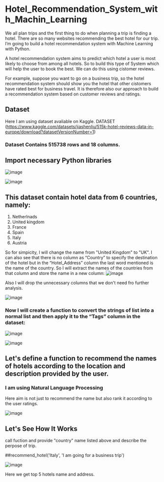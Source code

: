 # Hotel_Recommendation_System_with_Machin_Learning
We all plan trips and the first thing to do when planning a trip is finding a hotel. There are so many websites recommending the best hotel for our trip.  I’m going to build a hotel recommendation system with Machine Learning with Python.

A hotel recommendation system aims to predict which hotel a user is most likely to choose from among all hotels. So to build this type of System which will help the user to book the best. We can do this using cistomer reviews.

For example, suppose you want to go on a business trip, so the hotel recommendation system should show you the hotel that other cistomers have rated best for business travel. It is therefore also our approach to build a recommendation system based on customer reviews and ratings.

## Dataset
Here I am using dataset avaliable on Kaggle.
DATASET (https://www.kaggle.com/datasets/jiashenliu/515k-hotel-reviews-data-in-europe/download?datasetVersionNumber=1)
### Dataset Contains 515738 rows and 18 columns.


## Import necessary Python libraries
![image](https://user-images.githubusercontent.com/122660441/236449791-85a375ad-ca80-4286-b4fc-a339d7c72576.png)

![image](https://user-images.githubusercontent.com/122660441/236449646-67d68da4-bded-451a-8cc6-ec59b075a936.png)


## This dataset contain hotel data from 6 countries, namely:
1. Netherlnads
2. United kingdom
3. France
4. Spain
5. Italy
6. Austria


So for simpicity, I will change the name from "United Kingdom" to "UK".
I can also see that there is no column as “Country” to specify the destination of the hotel but in the “Hotel_Address” column the last word mentioned is the name of the country. So I will extract the names of the countries from that column and store the name in a new column:
![image](https://user-images.githubusercontent.com/122660441/236450125-1c07f8fe-51d3-4703-aa96-617431e58c8e.png)


Also I will drop the unnecessary columns that we don't need fro further analysis.

![image](https://user-images.githubusercontent.com/122660441/236450686-39dafd60-19b9-40b0-a096-d0465fed4f88.png)

### Now I will create a function to convert the strings of list into a normal list and then apply it to the “Tags” column in the dataset:

![image](https://user-images.githubusercontent.com/122660441/236451075-3946b91d-e4c1-4cbd-af81-703d88ab43d3.png)
                                     
![image](https://user-images.githubusercontent.com/122660441/236453348-05057b76-0849-4056-87db-5b0f0ea6e3a1.png)



## Let's define a function to recommend the names of hotels according to the location and description provided by the user.
### I am using Natural Language Processing 
Here aim is not just to recommend the name but also rank it according to the user ratings.

![image](https://user-images.githubusercontent.com/122660441/236451776-2bc29d39-3fde-4f77-8031-19732d3d979d.png)

## Let's See How It Works
call fuction and provide "country" name listed above and describe the perpose of trip.

##recommend_hotel('Italy', 'I am going for a business trip')
                  
![image](https://user-images.githubusercontent.com/122660441/236453441-f96a6fea-b417-437f-8058-36ada1cac4f4.png)

Here we get  top 5 hotels name and address.

